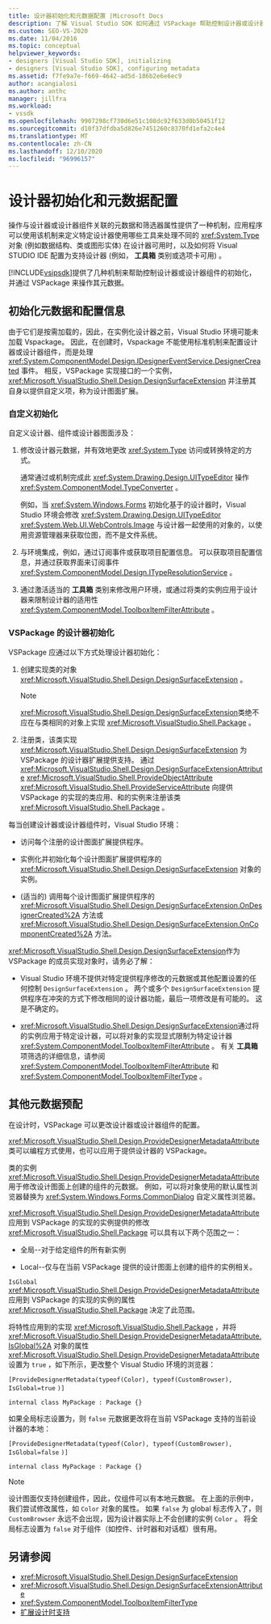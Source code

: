 ```yaml
---
title: 设计器初始化和元数据配置 |Microsoft Docs
description: 了解 Visual Studio SDK 如何通过 VSPackage 帮助控制设计器或设计器组件的初始化及其元数据。
ms.custom: SEO-VS-2020
ms.date: 11/04/2016
ms.topic: conceptual
helpviewer_keywords:
- designers [Visual Studio SDK], initializing
- designers [Visual Studio SDK], configuring metadata
ms.assetid: f7fe9a7e-f669-4642-ad5d-186b2e6e6ec9
author: acangialosi
ms.author: anthc
manager: jillfra
ms.workload:
- vssdk
ms.openlocfilehash: 9907298cf730d6e51c108dc92f633d0b50451f12
ms.sourcegitcommit: d10f37dfdba5d826e7451260c8370fd1efa2c4e4
ms.translationtype: MT
ms.contentlocale: zh-CN
ms.lasthandoff: 12/10/2020
ms.locfileid: "96996157"
---
```

# <a name="designer-initialization-and-metadata-configuration"></a>设计器初始化和元数据配置

操作与设计器或设计器组件关联的元数据和筛选器属性提供了一种机制，应用程序可以使用该机制来定义特定设计器使用哪些工具来处理不同的 <xref:System.Type> 对象 (例如数据结构、类或图形实体) 在设计器可用时，以及如何将 Visual STUDIO IDE 配置为支持设计器 (例如， **工具箱** 类别或选项卡可用) 。

[!INCLUDE[vsipsdk](../extensibility/includes/vsipsdk_md.md)]提供了几种机制来帮助控制设计器或设计器组件的初始化，并通过 VSPackage 来操作其元数据。

## <a name="initialize-metadata-and-configuration-information"></a>初始化元数据和配置信息
 由于它们是按需加载的，因此，在实例化设计器之前，Visual Studio 环境可能未加载 Vspackage。 因此，在创建时，Vspackage 不能使用标准机制来配置设计器或设计器组件，而是处理 <xref:System.ComponentModel.Design.IDesignerEventService.DesignerCreated> 事件。 相反，VSPackage 实现接口的一个实例， <xref:Microsoft.VisualStudio.Shell.Design.DesignSurfaceExtension> 并注册其自身以提供自定义项，称为设计图面扩展。

### <a name="customize-initialization"></a>自定义初始化

自定义设计器、组件或设计器图面涉及：

1. 修改设计器元数据，并有效地更改 <xref:System.Type> 访问或转换特定的方式。

    通常通过或机制完成此 <xref:System.Drawing.Design.UITypeEditor> 操作 <xref:System.ComponentModel.TypeConverter> 。

    例如，当 <xref:System.Windows.Forms> 初始化基于的设计器时，Visual Studio 环境会修改 <xref:System.Drawing.Design.UITypeEditor> <xref:System.Web.UI.WebControls.Image> 与设计器一起使用的对象的，以使用资源管理器来获取位图，而不是文件系统。

2. 与环境集成，例如，通过订阅事件或获取项目配置信息。 可以获取项目配置信息，并通过获取界面来订阅事件 <xref:System.ComponentModel.Design.ITypeResolutionService> 。

3. 通过激活适当的 **工具箱** 类别来修改用户环境，或通过将类的实例应用于设计器来限制设计器的适用性 <xref:System.ComponentModel.ToolboxItemFilterAttribute> 。

### <a name="designer-initialization-by-a-vspackage"></a>VSPackage 的设计器初始化

VSPackage 应通过以下方式处理设计器初始化：

1. 创建实现类的对象 <xref:Microsoft.VisualStudio.Shell.Design.DesignSurfaceExtension> 。

   > [!NOTE]
   > <xref:Microsoft.VisualStudio.Shell.Design.DesignSurfaceExtension>类绝不应在与类相同的对象上实现 <xref:Microsoft.VisualStudio.Shell.Package> 。

2. 注册类，该类实现 <xref:Microsoft.VisualStudio.Shell.Design.DesignSurfaceExtension> 为 VSPackage 的设计器扩展提供支持。 通过  <xref:Microsoft.VisualStudio.Shell.Design.DesignSurfaceExtensionAttribute> <xref:Microsoft.VisualStudio.Shell.ProvideObjectAttribute> <xref:Microsoft.VisualStudio.Shell.ProvideServiceAttribute> 向提供 VSPackage 的实现的类应用、和的实例来注册该类 <xref:Microsoft.VisualStudio.Shell.Package> 。

每当创建设计器或设计器组件时，Visual Studio 环境：

- 访问每个注册的设计图面扩展提供程序。

- 实例化并初始化每个设计图面扩展提供程序的 <xref:Microsoft.VisualStudio.Shell.Design.DesignSurfaceExtension> 对象的实例。

-  (适当的) 调用每个设计图面扩展提供程序的 <xref:Microsoft.VisualStudio.Shell.Design.DesignSurfaceExtension.OnDesignerCreated%2A> 方法或 <xref:Microsoft.VisualStudio.Shell.Design.DesignSurfaceExtension.OnComponentCreated%2A> 方法。

<xref:Microsoft.VisualStudio.Shell.Design.DesignSurfaceExtension>作为 VSPackage 的成员实现对象时，请务必了解：

- Visual Studio 环境不提供对特定提供程序修改的元数据或其他配置设置的任何控制 `DesignSurfaceExtension` 。 两个或多个 `DesignSurfaceExtension` 提供程序在冲突的方式下修改相同的设计器功能，最后一项修改是有可能的。 这是不确定的。

- <xref:Microsoft.VisualStudio.Shell.Design.DesignSurfaceExtension>通过将的实例应用于特定设计器，可以将对象的实现显式限制为特定设计器 <xref:System.ComponentModel.ToolboxItemFilterAttribute> 。 有关 **工具箱** 项筛选的详细信息，请参阅 <xref:System.ComponentModel.ToolboxItemFilterAttribute> 和 <xref:System.ComponentModel.ToolboxItemFilterType> 。

## <a name="additional-metadata-provisioning"></a>其他元数据预配

在设计时，VSPackage 可以更改设计器或设计器组件的配置。

<xref:Microsoft.VisualStudio.Shell.Design.ProvideDesignerMetadataAttribute>类可以编程方式使用，也可以应用于提供设计器的 VSPackage。

类的实例 <xref:Microsoft.VisualStudio.Shell.Design.ProvideDesignerMetadataAttribute> 用于修改设计图面上创建的组件的元数据。 例如，可以将对象使用的默认属性浏览器替换为 <xref:System.Windows.Forms.CommonDialog> 自定义属性浏览器。

<xref:Microsoft.VisualStudio.Shell.Design.ProvideDesignerMetadataAttribute>应用到 VSPackage 的实现的实例提供的修改 <xref:Microsoft.VisualStudio.Shell.Package> 可以具有以下两个范围之一：

- 全局--对于给定组件的所有新实例

- Local--仅与在当前 VSPackage 提供的设计图面上创建的组件的实例相关。

`IsGlobal` <xref:Microsoft.VisualStudio.Shell.Design.ProvideDesignerMetadataAttribute> 应用到 VSPackage 的实现的实例的属性 <xref:Microsoft.VisualStudio.Shell.Package> 决定了此范围。

将特性应用到的实现 <xref:Microsoft.VisualStudio.Shell.Package> ，并将 <xref:Microsoft.VisualStudio.Shell.Design.ProvideDesignerMetadataAttribute.IsGlobal%2A> 对象的属性 <xref:Microsoft.VisualStudio.Shell.Design.ProvideDesignerMetadataAttribute> 设置为 `true` ，如下所示，更改整个 Visual Studio 环境的浏览器：

`[ProvideDesignerMetadata(typeof(Color), typeof(CustomBrowser),`   `IsGlobal=true`  `)]`

`internal class MyPackage : Package {}`

如果全局标志设置为，则 `false` 元数据更改将在当前 VSPackage 支持的当前设计器的本地：

`[ProvideDesignerMetadata(typeof(Color), typeof(CustomBrowser),`   `IsGlobal=false`  `)]`

`internal class MyPackage : Package {}`

> [!NOTE]
> 设计图面仅支持创建组件，因此，仅组件可以有本地元数据。 在上面的示例中，我们尝试修改属性，如 `Color` 对象的属性。 如果 `false` 为 global 标志传入了，则 `CustomBrowser` 永远不会出现，因为设计器实际上不会创建的实例 `Color` 。 将全局标志设置为 `false` 对于组件（如控件、计时器和对话框）很有用。

## <a name="see-also"></a>另请参阅

- <xref:Microsoft.VisualStudio.Shell.Design.DesignSurfaceExtension>
- <xref:Microsoft.VisualStudio.Shell.Design.DesignSurfaceExtensionAttribute>
- <xref:System.ComponentModel.ToolboxItemFilterType>
- [扩展设计时支持](/previous-versions/37899azc(v=vs.140))